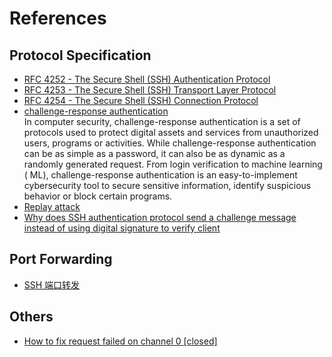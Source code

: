 # References

## Protocol Specification

- [RFC 4252 - The Secure Shell (SSH) Authentication Protocol](https://tools.ietf.org/html/rfc4252)
- [RFC 4253 - The Secure Shell (SSH) Transport Layer Protocol](https://tools.ietf.org/html/rfc4253)
- [RFC 4254 - The Secure Shell (SSH) Connection Protocol](https://tools.ietf.org/html/rfc4254)
- [challenge-response authentication](https://www.techtarget.com/searchsecurity/definition/challenge-response-system)
  <br/>In computer security, challenge-response authentication is a set of protocols used to protect digital assets and
  services from unauthorized users, programs or activities. While challenge-response authentication can be as simple as
  a password, it can also be as dynamic as a randomly generated request. From login verification to machine learning (
  ML), challenge-response authentication is an easy-to-implement cybersecurity tool to secure sensitive information,
  identify suspicious behavior or block certain programs.
- [Replay attack](https://en.wikipedia.org/wiki/Replay_attack)
- [Why does SSH authentication protocol send a challenge message instead of using digital signature to verify client](https://crypto.stackexchange.com/questions/76661/why-does-ssh-authentication-protocol-send-a-challenge-message-instead-of-using-d)

## Port Forwarding

- [SSH 端口转发](https://wangdoc.com/ssh/port-forwarding)

## Others

- [How to fix request failed on channel 0 [closed]](https://stackoverflow.com/questions/27021641/how-to-fix-request-failed-on-channel-0)